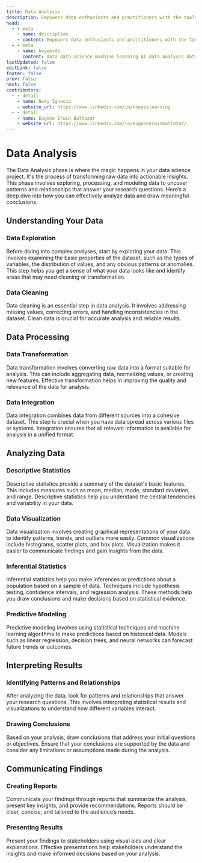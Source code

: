 ```yaml
---
title: Data Analysis
description: Empowers data enthusiasts and practitioners with the tools and knowledge to unlock the potential of data.
head:
  - - meta
    - name: description
    - content: Empowers data enthusiasts and practitioners with the tools and knowledge to unlock the potential of data.
  - - meta
    - name: keywords
      content: data data science machine learning AI data analysis data-driven data enthusiasts data practitioners
lastUpdated: false
editLink: false
footer: false
prev: false
next: false
contributors:
  - - detail
    - name: Noey Ignacio
    - website_url: https://www.linkedin.com/in/noeyislearning
  - - detail
    - name: Eugene Erwin Baltazar
    - website_url: https://www.linkedin.com/in/eugeneerwinbaltazar/
---
```


# Data Analysis

The Data Analysis phase is where the magic happens in your data science project. It's the process of transforming raw data into actionable insights. This phase involves exploring, processing, and modeling data to uncover patterns and relationships that answer your research questions. Here’s a deep dive into how you can effectively analyze data and draw meaningful conclusions.

## Understanding Your Data

### Data Exploration

Before diving into complex analyses, start by exploring your data. This involves examining the basic properties of the dataset, such as the types of variables, the distribution of values, and any obvious patterns or anomalies. This step helps you get a sense of what your data looks like and identify areas that may need cleaning or transformation.

### Data Cleaning

Data cleaning is an essential step in data analysis. It involves addressing missing values, correcting errors, and handling inconsistencies in the dataset. Clean data is crucial for accurate analysis and reliable results.

## Data Processing

### Data Transformation

Data transformation involves converting raw data into a format suitable for analysis. This can include aggregating data, normalizing values, or creating new features. Effective transformation helps in improving the quality and relevance of the data for analysis.

### Data Integration

Data integration combines data from different sources into a cohesive dataset. This step is crucial when you have data spread across various files or systems. Integration ensures that all relevant information is available for analysis in a unified format.

## Analyzing Data

### Descriptive Statistics

Descriptive statistics provide a summary of the dataset's basic features. This includes measures such as mean, median, mode, standard deviation, and range. Descriptive statistics help you understand the central tendencies and variability in your data.

### Data Visualization

Data visualization involves creating graphical representations of your data to identify patterns, trends, and outliers more easily. Common visualizations include histograms, scatter plots, and box plots. Visualization makes it easier to communicate findings and gain insights from the data.

### Inferential Statistics

Inferential statistics help you make inferences or predictions about a population based on a sample of data. Techniques include hypothesis testing, confidence intervals, and regression analysis. These methods help you draw conclusions and make decisions based on statistical evidence.

### Predictive Modeling

Predictive modeling involves using statistical techniques and machine learning algorithms to make predictions based on historical data. Models such as linear regression, decision trees, and neural networks can forecast future trends or outcomes.

## Interpreting Results

### Identifying Patterns and Relationships

After analyzing the data, look for patterns and relationships that answer your research questions. This involves interpreting statistical results and visualizations to understand how different variables interact.

### Drawing Conclusions

Based on your analysis, draw conclusions that address your initial questions or objectives. Ensure that your conclusions are supported by the data and consider any limitations or assumptions made during the analysis.

## Communicating Findings

### Creating Reports

Communicate your findings through reports that summarize the analysis, present key insights, and provide recommendations. Reports should be clear, concise, and tailored to the audience’s needs.

### Presenting Results

Present your findings to stakeholders using visual aids and clear explanations. Effective presentations help stakeholders understand the insights and make informed decisions based on your analysis.
